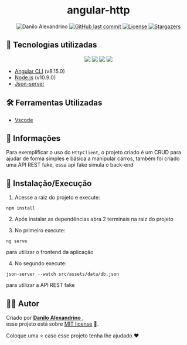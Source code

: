 
<h1 align = "center">
<strong>angular-http</strong>
</h1>

<p align="center">
   <a href="https://www.linkedin.com/in/danilo-alexandrino-4aaa1518b/">
   <a>
      <img alt="Danilo Alexandrino" src="https://img.shields.io/badge/-Danilo%20Alexandrino-ff0000?style=flat&logo=Linkedin&logoColor=white" />
  <a href="https://github.com/daniloaldm/angular-http/commits/master">
    <img alt="GitHub last commit" src="https://img.shields.io/github/last-commit/daniloaldm/angular-http?color=ff0000">
  </a> 
  <a href="https://github.com/daniloaldm/angular-http/blob/master/LICENSE"><img alt="License" src="https://img.shields.io/badge/license-MIT-ff0000">
  </a>
  <a href="https://github.com/daniloaldm/angular-http/stargazers"><img alt="Stargazers" src="https://img.shields.io/github/stars/daniloaldm/angular-http?color=ff0000&logo=github">
  </a>
</p>

##  📌 Tecnologias utilizadas
<p align="center">
<img src="https://img.shields.io/badge/angular%20-%23DD0031.svg?&style=for-the-badge&logo=angular&logoColor=white">
<img src="https://img.shields.io/badge/css-%23239120.svg?&style=for-the-badge&logo=css3&logoColor=white">
<img src="https://img.shields.io/badge/html5%20-%23E34F26.svg?&style=for-the-badge&logo=html5&logoColor=white">
<img src="https://img.shields.io/badge/typescript%20-%23007ACC.svg?&style=for-the-badge&logo=typescript&logoColor=white">
</p>

-   [Angular CLI](https://cli.angular.io/)  (v8.15.0)
-   [Node.js](https://nodejs.org/en/download/)  (v10.9.0)
-   [Json-server](https://github.com/typicode/json-server)

## 🛠️ Ferramentas Utilizadas
- [Vscode](https://code.visualstudio.com/)

## 📕 Informações
Para exemplificar o uso do  `HttpClient`, o projeto criado é um CRUD para ajudar de forma simples e básica a manipular carros, também foi criado uma API REST fake, essa api fake simula o back-end

## 🚀 Instalação/Execução

1. Acesse a raiz do projeto e execute:

`npm install`

2. Após instalar as dependências abra 2 terminais na raiz do projeto

3. No primeiro execute:

`ng serve`

para utilizar o frontend da aplicação

4. No segundo execute:

`json-server --watch src/assets/data/db.json`

para utilizar a API REST fake

## 👨‍💻 [](<[https://github.com/daniloaldm/angular-http](https://github.com/daniloaldm/angular-http)#autor>)Autor

Criado por [**Danilo Alexandrino** ](https://github.com/daniloaldm), <br>esse projeto está sobre [MIT license](./LICENSE) 📃.

Coloque uma ⭐️ caso esse projeto tenha lhe ajudado :heart:
